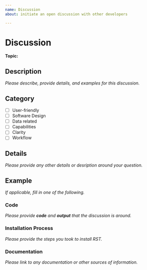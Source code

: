 ```yaml
---
name: Discussion  
about: initiate an open discussion with other developers

---
```


# Discussion 

**Topic:**

## Description

*Please describe, provide details, and examples for this discussion.*

## Category

- [ ] User-friendly  
- [ ] Software Design
- [ ] Data related
- [ ] Capabilities
- [ ] Clarity 
- [ ] Workflow

## Details

*Please provide any other details or desription around your question.*

## Example  

*If applicable, fill in one of the following.*

### Code

*Please provide **code** and **output** that the discussion is around.*

### Installation Process 

*Please provide the steps you took to install RST.*

### Documentation

*Please link to any documentation or other sources of information.*

